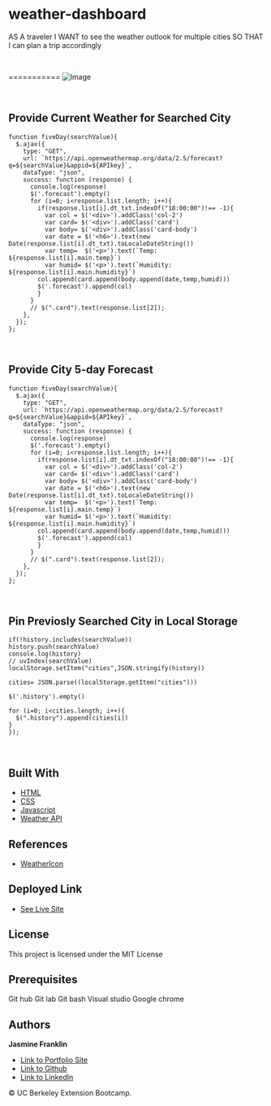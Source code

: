 # weather-dashboard
AS A traveler I WANT to see the weather outlook for multiple cities SO THAT I can plan a trip accordingly

<br>

===========
![Image](weather.gif)

<br>

## Provide Current Weather for Searched City

```
function fiveDay(searchValue){
  $.ajax({
    type: "GET",
    url: `https://api.openweathermap.org/data/2.5/forecast?q=${searchValue}&appid=${APIkey}`,
    dataType: "json",
    success: function (response) {
      console.log(response)
      $('.forecast').empty()
      for (i=0; i<response.list.length; i++){
        if(response.list[i].dt_txt.indexOf("18:00:00")!== -1){
          var col = $('<div>').addClass('col-2')
          var card= $('<div>').addClass('card')
          var body= $('<div>').addClass('card-body')
          var date = $('<h6>').text(new Date(response.list[i].dt_txt).toLocaleDateString())
          var temp=  $('<p>').text(`Temp: ${response.list[i].main.temp}`)
          var humid= $('<p>').text(`Humidity: ${response.list[i].main.humidity}`)
        col.append(card.append(body.append(date,temp,humid)))
        $('.forecast').append(col)
        }
      }
      // $(".card").text(response.list[2]);
    },
  });
};
```
<br>

## Provide City 5-day Forecast

```
function fiveDay(searchValue){
  $.ajax({
    type: "GET",
    url: `https://api.openweathermap.org/data/2.5/forecast?q=${searchValue}&appid=${APIkey}`,
    dataType: "json",
    success: function (response) {
      console.log(response)
      $('.forecast').empty()
      for (i=0; i<response.list.length; i++){
        if(response.list[i].dt_txt.indexOf("18:00:00")!== -1){
          var col = $('<div>').addClass('col-2')
          var card= $('<div>').addClass('card')
          var body= $('<div>').addClass('card-body')
          var date = $('<h6>').text(new Date(response.list[i].dt_txt).toLocaleDateString())
          var temp=  $('<p>').text(`Temp: ${response.list[i].main.temp}`)
          var humid= $('<p>').text(`Humidity: ${response.list[i].main.humidity}`)
        col.append(card.append(body.append(date,temp,humid)))
        $('.forecast').append(col)
        }
      }
      // $(".card").text(response.list[2]);
    },
  });
};
```
<br>

## Pin Previosly Searched City in Local Storage 

```
if(!history.includes(searchValue))
history.push(searchValue)
console.log(history)
// uvIndex(searchValue)
localStorage.setItem("cities",JSON.stringify(history))

cities= JSON.parse((localStorage.getItem("cities")))

$('.history').empty()

for (i=0; i<cities.length; i++){
  $(".history").append(cities[i])
}
});
```
<br>


## Built With

* [HTML](https://developer.mozilla.org/en-US/docs/Web/HTML)
* [CSS](https://developer.mozilla.org/en-US/docs/Web/CSS)
* [Javascript](https://developer.mozilla.org/en-US/docs/Web/JavaScript)
* [Weather API](https://openweathermap.org/api)
  
## References 
* [WeatherIcon](https://openweathermap.org/weather-conditions)


## Deployed Link

* [See Live Site]( https://jas-f.github.io/global-weather-dashboard/)

## License

This project is licensed under the MIT License 

## Prerequisites

Git hub
Git lab
Git bash
Visual studio
Google chrome

## Authors

**Jasmine Franklin** 

- [Link to Portfolio Site](https://jas-f.github.io/responsive-portfolio/index.html)
- [Link to Github](https://github.com/Jas-F/global-weather-dashboard)
- [Link to LinkedIn](https://www.linkedin.com/in/jasmine-franklin-8b08ba121)

<p>&copy; UC Berkeley Extension Bootcamp.</p>
